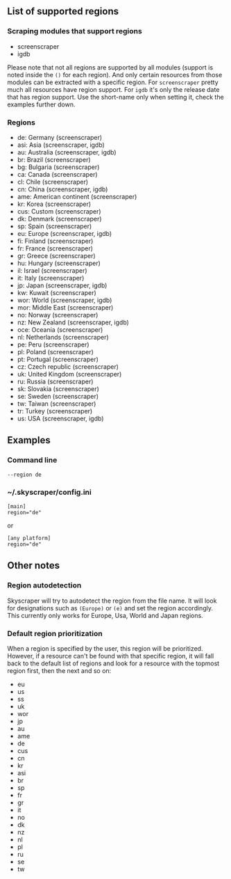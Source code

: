 ## List of supported regions
### Scraping modules that support regions
* screenscraper
* igdb

Please note that not all regions are supported by all modules (support is noted inside the `()` for each region). And only certain resources from those modules can be extracted with a specific region. For `screenscraper` pretty much all resources have region support. For `igdb` it's only the release date that has region support. Use the short-name only when setting it, check the examples further down.

### Regions
* de: Germany (screenscraper)
* asi: Asia (screenscraper, igdb)
* au: Australia (screenscraper, igdb)
* br: Brazil (screenscraper)
* bg: Bulgaria (screenscraper)
* ca: Canada (screenscraper)
* cl: Chile (screenscraper)
* cn: China (screenscraper, igdb)
* ame: American continent (screenscraper)
* kr: Korea (screenscraper)
* cus: Custom (screenscraper)
* dk: Denmark (screenscraper)
* sp: Spain (screenscraper)
* eu: Europe (screenscraper, igdb)
* fi: Finland (screenscraper)
* fr: France (screenscraper)
* gr: Greece (screenscraper)
* hu: Hungary (screenscraper)
* il: Israel (screenscraper)
* it: Italy (screenscraper)
* jp: Japan (screenscraper, igdb)
* kw: Kuwait (screenscraper)
* wor: World (screenscraper, igdb)
* mor: Middle East (screenscraper)
* no: Norway (screenscraper)
* nz: New Zealand (screenscraper, igdb)
* oce: Oceania (screenscraper)
* nl: Netherlands (screenscraper)
* pe: Peru (screenscraper)
* pl: Poland (screenscraper)
* pt: Portugal (screenscraper)
* cz: Czech republic (screenscraper)
* uk: United Kingdom (screenscraper)
* ru: Russia (screenscraper)
* sk: Slovakia (screenscraper)
* se: Sweden (screenscraper)
* tw: Taiwan (screenscraper)
* tr: Turkey (screenscraper)
* us: USA (screenscraper, igdb)

## Examples
### Command line
`--region de`
### ~/.skyscraper/config.ini
```
[main]
region="de"
```
or
```
[any platform]
region="de"
```

## Other notes
### Region autodetection
Skyscraper will try to autodetect the region from the file name. It will look for designations such as `(Europe)` or `(e)` and set the region accordingly. This currently only works for Europe, Usa, World and Japan regions.

### Default region prioritization
When a region is specified by the user, this region will be prioritized. However, if a resource can't be found with that specific region, it will fall back to the default list of regions and look for a resource with the topmost region first, then the next and so on:
* eu
* us
* ss
* uk
* wor
* jp
* au
* ame
* de
* cus
* cn
* kr
* asi
* br
* sp
* fr
* gr
* it
* no
* dk
* nz
* nl
* pl
* ru
* se
* tw
